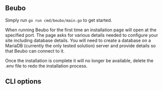 ## Beubo

Simply run `go run cmd/beubo/main.go` to get started.

When running Beubo for the first time an installation page will open at the specified port. The 
page asks for various details needed to configure your site including database details. You will 
need to create a database on a MariaDB (currently the only tested solution) server and provide details
so that Beubo can connect to it.

Once the installation is complete it will no longer be available, delete the .env file to redo the installation process.

## CLI options
